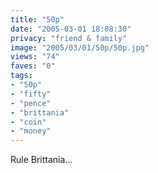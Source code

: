 ```yaml
---
title: "50p"
date: "2005-03-01 18:08:30"
privacy: "friend & family"
image: "2005/03/01/50p/50p.jpg"
views: "74"
faves: "0"
tags:
- "50p"
- "fifty"
- "pence"
- "brittania"
- "coin"
- "money"
---
```

Rule Brittania...

